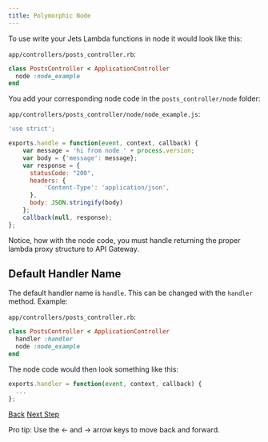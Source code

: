 ```yaml
---
title: Polymorphic Node
---
```


To use write your Jets Lambda functions in node it would look like this:

`app/controllers/posts_controller.rb`:

```ruby
class PostsController < ApplicationController
  node :node_example
end
```

You add your corresponding node code in the `posts_controller/node` folder:

`app/controllers/posts_controller/node/node_example.js`:

```javascript
'use strict';

exports.handle = function(event, context, callback) {
    var message = 'hi from node ' + process.version;
    var body = {'message': message};
    var response = {
      statusCode: "200",
      headers: {
          'Content-Type': 'application/json',
      },
      body: JSON.stringify(body)
    };
    callback(null, response);
};
```

Notice, how with the node code, you must handle returning the proper lambda proxy structure to API Gateway.

## Default Handler Name

The default handler name is `handle`. This can be changed with the `handler` method.  Example:

`app/controllers/posts_controller.rb`:

```ruby
class PostsController < ApplicationController
  handler :handler
  node :node_example
end
```

The node code would then look something like this:

```javascript
exports.handler = function(event, context, callback) {
  ...
};
```

<a id="prev" class="btn btn-basic" href="{% link _docs/polymorphic-node.md %}">Back</a>
<a id="next" class="btn btn-primary" href="{% link _docs/crud-tutorials.md %}">Next Step</a>
<p class="keyboard-tip">Pro tip: Use the <- and -> arrow keys to move back and forward.</p>
